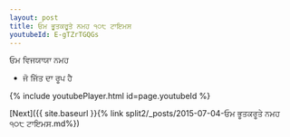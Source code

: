 ```yaml
---
layout: post
title: ਓਮ ਭੂਤਕਰੂਤੇ ਨਮਹ ੧੦੮ ਟਾਇਮਸ
youtubeId: E-gTZrTGQGs
---
```

 
 
 ਓਮ ਵਿਜਯਾਯਾ ਨਮਹ  
 
 -  ਜੋ ਜਿੱਤ ਦਾ ਰੂਪ ਹੈ 
 
  
 
  
 
 
 
 
 
 


{% include youtubePlayer.html id=page.youtubeId %}
 
[Next]({{ site.baseurl }}{% link  split2/_posts/2015-07-04-ਓਮ ਭੂਤਕਰੂਤੇ ਨਮਹ ੧੦੮ ਟਾਇਮਸ.md%})
 
